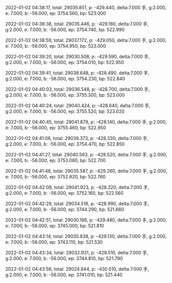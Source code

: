 2022-01-02 04:38:17, total: 29035.851, p: -429.440, delta:7.000 手, g:2.000, e: 7.000, b: -56.000, ep: 3754.560, bp: 523.000

2022-01-02 04:38:38, total: 29035.446, p: -429.180, delta:7.000 手, g:2.000, e: 7.000, b: -56.000, ep: 3754.740, bp: 522.990

2022-01-02 04:38:59, total: 29037.172, p: -429.050, delta:7.000 手, g:2.000, e: 7.000, b: -56.000, ep: 3754.950, bp: 523.000

2022-01-02 04:39:20, total: 29030.508, p: -429.590, delta:7.000 手, g:2.000, e: 7.000, b: -56.000, ep: 3754.010, bp: 522.950

2022-01-02 04:39:41, total: 29038.648, p: -428.490, delta:7.000 手, g:2.000, e: 7.000, b: -56.000, ep: 3754.230, bp: 522.840

2022-01-02 04:40:03, total: 29036.548, p: -428.700, delta:7.000 手, g:2.000, e: 7.000, b: -56.000, ep: 3755.300, bp: 523.000

2022-01-02 04:40:24, total: 29040.424, p: -428.640, delta:7.000 手, g:2.000, e: 7.000, b: -56.000, ep: 3755.520, bp: 523.020

2022-01-02 04:40:45, total: 29041.878, p: -428.140, delta:7.000 手, g:2.000, e: 7.000, b: -56.000, ep: 3755.460, bp: 522.950

2022-01-02 04:41:06, total: 29039.373, p: -428.330, delta:7.000 手, g:2.000, e: 7.000, b: -56.000, ep: 3754.470, bp: 522.850

2022-01-02 04:41:27, total: 29040.563, p: -428.520, delta:7.000 手, g:2.000, e: 7.000, b: -56.000, ep: 3753.080, bp: 522.700

2022-01-02 04:41:48, total: 29035.587, p: -429.260, delta:7.000 手, g:2.000, e: 7.000, b: -56.000, ep: 3752.820, bp: 522.760

2022-01-02 04:42:08, total: 29041.923, p: -428.320, delta:7.000 手, g:2.000, e: 7.000, b: -56.000, ep: 3752.160, bp: 522.560

2022-01-02 04:42:29, total: 29034.518, p: -428.990, delta:7.000 手, g:2.000, e: 7.000, b: -56.000, ep: 3744.290, bp: 521.660

2022-01-02 04:42:51, total: 29030.166, p: -429.480, delta:7.000 手, g:2.000, e: 7.000, b: -56.000, ep: 3745.000, bp: 521.810

2022-01-02 04:43:14, total: 29035.838, p: -429.130, delta:7.000 手, g:2.000, e: 7.000, b: -56.000, ep: 3743.110, bp: 521.530

2022-01-02 04:43:34, total: 29032.931, p: -429.510, delta:7.000 手, g:2.000, e: 7.000, b: -56.000, ep: 3744.810, bp: 521.790

2022-01-02 04:43:56, total: 29024.844, p: -430.510, delta:7.000 手, g:2.000, e: 7.000, b: -56.000, ep: 3741.010, bp: 521.440